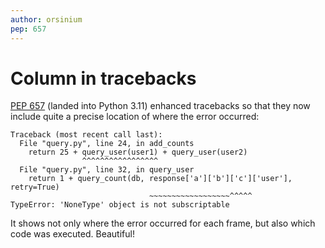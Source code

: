 ```yaml
---
author: orsinium
pep: 657
---
```


# Column in tracebacks

[PEP 657](https://peps.python.org/pep-0657/) (landed into Python 3.11) enhanced tracebacks so that they now include quite a precise location of where the error occurred:

```plain
Traceback (most recent call last):
  File "query.py", line 24, in add_counts
    return 25 + query_user(user1) + query_user(user2)
                ^^^^^^^^^^^^^^^^^
  File "query.py", line 32, in query_user
    return 1 + query_count(db, response['a']['b']['c']['user'], retry=True)
                               ~~~~~~~~~~~~~~~~~~^^^^^
TypeError: 'NoneType' object is not subscriptable
```

It shows not only where the error occurred for each frame, but also which code was executed. Beautiful!
